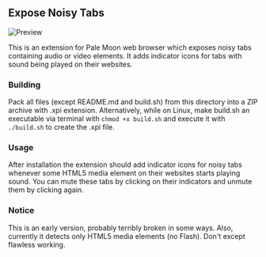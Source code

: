 ## Expose Noisy Tabs
![Preview](http://i.imgur.com/PCnQVvr.png)

This is an extension for Pale Moon web browser which exposes noisy tabs containing audio or video elements. It adds indicator icons for tabs with sound being played on their websites.

### Building
Pack all files (except README.md and build.sh) from this directory into a ZIP archive with .xpi extension. Alternatively, while on Linux, make build.sh an executable via terminal with `chmod +x build.sh` and execute it with `./build.sh` to create the .xpi file.

### Usage
After installation the extension should add indicator icons for noisy tabs whenever some HTML5 media element on their websites starts playing sound. You can mute these tabs by clicking on their indicators and unmute them by clicking again.

### Notice
This is an early version, probably terribly broken in some ways. Also, currently it detects only HTML5 media elements (no Flash). Don't except flawless working.